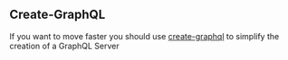 ## Create-GraphQL
If you want to move faster you should use [create-graphql](https://github.com/lucasbento/create-graphql) to simplify the creation of a GraphQL Server